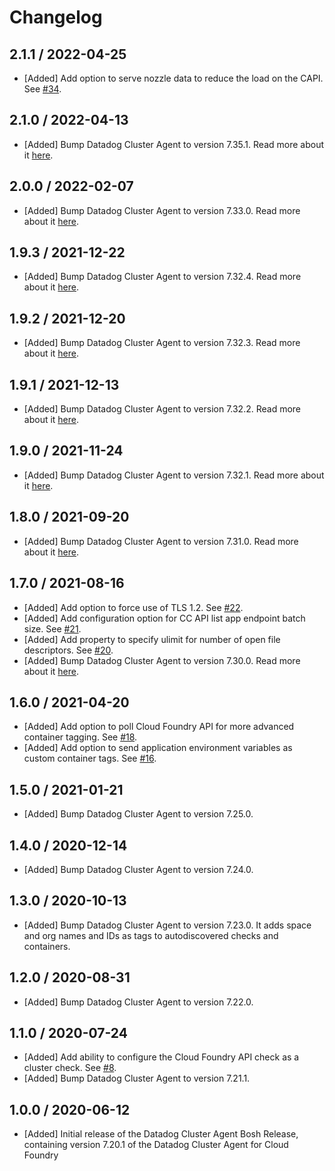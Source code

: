 # Changelog

## 2.1.1 / 2022-04-25

* [Added] Add option to serve nozzle data to reduce the load on the CAPI. See [#34](https://github.com/DataDog/datadog-cluster-agent-boshrelease/pull/34).

## 2.1.0 / 2022-04-13

* [Added] Bump Datadog Cluster Agent to version 7.35.1. Read more about it [here](https://github.com/DataDog/datadog-agent/blob/main/CHANGELOG.rst#7351--6351).

## 2.0.0 / 2022-02-07

* [Added] Bump Datadog Cluster Agent to version 7.33.0. Read more about it [here](https://github.com/DataDog/datadog-agent/blob/main/CHANGELOG.rst#7330--6330).

## 1.9.3 / 2021-12-22

* [Added] Bump Datadog Cluster Agent to version 7.32.4. Read more about it [here](https://github.com/DataDog/datadog-agent/blob/main/CHANGELOG.rst#7324--6324).

## 1.9.2 / 2021-12-20

* [Added] Bump Datadog Cluster Agent to version 7.32.3. Read more about it [here](https://github.com/DataDog/datadog-agent/blob/main/CHANGELOG.rst#7323--6323).

## 1.9.1 / 2021-12-13

* [Added] Bump Datadog Cluster Agent to version 7.32.2. Read more about it [here](https://github.com/DataDog/datadog-agent/blob/main/CHANGELOG.rst#7322--6322).

## 1.9.0 / 2021-11-24

* [Added] Bump Datadog Cluster Agent to version 7.32.1. Read more about it [here](https://github.com/DataDog/datadog-agent/blob/main/CHANGELOG.rst#7321--6321).

## 1.8.0 / 2021-09-20

* [Added] Bump Datadog Cluster Agent to version 7.31.0. Read more about it [here](https://github.com/DataDog/datadog-agent/blob/main/CHANGELOG.rst#7310--6310).

## 1.7.0 / 2021-08-16

* [Added] Add option to force use of TLS 1.2. See [#22](https://github.com/DataDog/datadog-cluster-agent-boshrelease/pull/22).
* [Added] Add configuration option for CC API list app endpoint batch size. See [#21](https://github.com/DataDog/datadog-cluster-agent-boshrelease/pull/21).
* [Added] Add property to specify ulimit for number of open file descriptors. See [#20](https://github.com/DataDog/datadog-cluster-agent-boshrelease/pull/20).
* [Added] Bump Datadog Cluster Agent to version 7.30.0. Read more about it [here](https://github.com/DataDog/datadog-agent/blob/master/CHANGELOG.rst#7300--6300).

## 1.6.0 / 2021-04-20

* [Added] Add option to poll Cloud Foundry API for more advanced container tagging. See [#18](https://github.com/DataDog/datadog-cluster-agent-boshrelease/pull/18).
* [Added] Add option to send application environment variables as custom container tags. See [#16](https://github.com/DataDog/datadog-cluster-agent-boshrelease/pull/16).

## 1.5.0 / 2021-01-21

* [Added] Bump Datadog Cluster Agent to version 7.25.0.

## 1.4.0 / 2020-12-14

* [Added] Bump Datadog Cluster Agent to version 7.24.0.

## 1.3.0 / 2020-10-13

* [Added] Bump Datadog Cluster Agent to version 7.23.0. It adds space and org names and IDs as tags to autodiscovered checks and containers.

## 1.2.0 / 2020-08-31

* [Added] Bump Datadog Cluster Agent to version 7.22.0.

## 1.1.0 / 2020-07-24

* [Added] Add ability to configure the Cloud Foundry API check as a cluster check. See [#8](https://github.com/DataDog/datadog-cluster-agent-boshrelease/pull/8).
* [Added] Bump Datadog Cluster Agent to version 7.21.1.

## 1.0.0 / 2020-06-12

* [Added] Initial release of the Datadog Cluster Agent Bosh Release, containing version 7.20.1 of the Datadog Cluster Agent for Cloud Foundry
